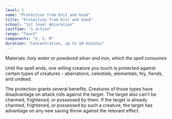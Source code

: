 ```yaml
---
level: 1
name: "Protection from Evil and Good"
title: "Protection from Evil and Good"
school: "1st level Abjuration"
castTime: "1 action"
range: "Touch"
components: "V, S, M"
duration: "Concentration, up to 10 minutes"
---
```


Materials: *holy water or powdered silver and iron, which the spell consumes*

Until the spell ends, one willing creature you touch is protected against certain types of creatures - aberrations, celestials, elementals, fey, fiends, and undead.

The protection grants several benefits. Creatures of those types have disadvantage on attack rolls against the target. The target also can't be charmed, frightened, or possessed by them. If the target is already charmed, frightened, or possessed by such a creature, the target has advantage on any new saving throw against the relevant effect.
